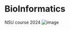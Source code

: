 # BioInformatics
NSU course 2024
![image](https://github.com/1Alex4949031/BioInformatics/assets/91533963/ff8eed59-9d2b-498f-95c8-f25ab14f85eb)
